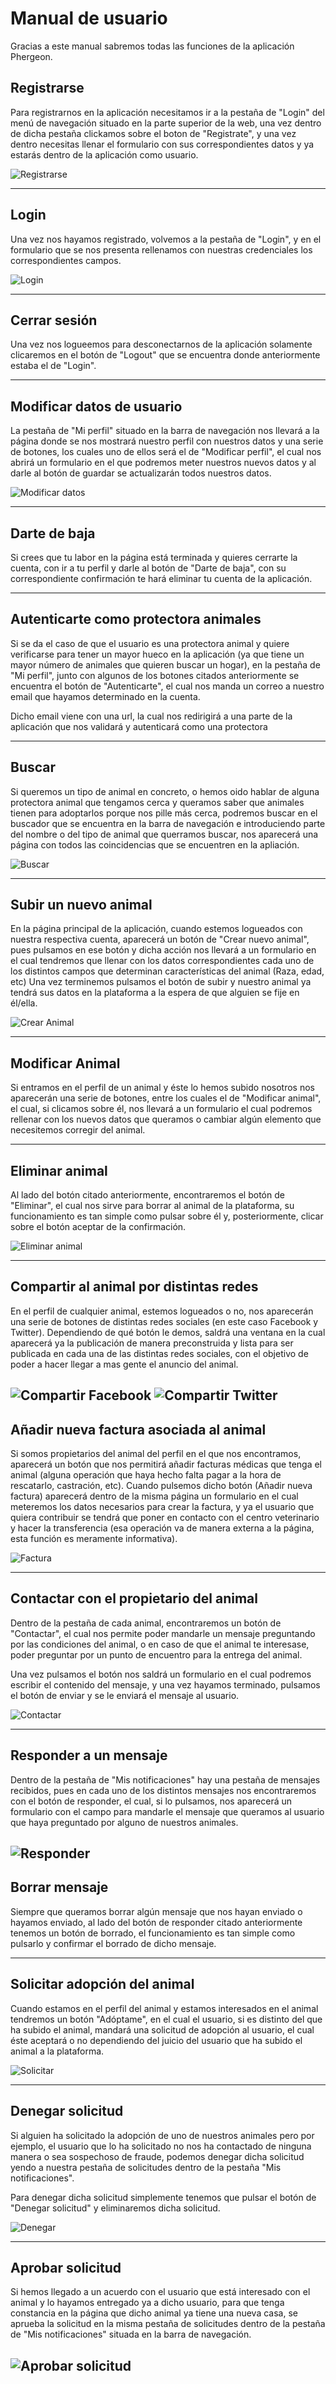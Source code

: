 # Manual de usuario

Gracias a este manual sabremos todas las funciones de la aplicación Phergeon.

Registrarse
------------------------
Para registrarnos en la aplicación necesitamos ir a la pestaña de "Login" del menú de navegación situado en la parte superior de la web, una vez dentro de dicha pestaña clickamos sobre el boton de "Registrate", y una vez dentro necesitas llenar el formulario con sus correspondientes datos y ya estarás dentro de la aplicación como usuario.

![Registrarse](images/Registrarse.png)

-----------------------------------------------
Login
------------------------

Una vez nos hayamos registrado, volvemos a la pestaña de "Login", y en el formulario que se nos presenta rellenamos con nuestras credenciales los correspondientes campos.

![Login](images/Login.png)

-----------------------------------------------

Cerrar sesión
------------------------
Una vez nos logueemos para desconectarnos de la aplicación solamente clicaremos en el botón de "Logout" que se encuentra donde anteriormente estaba el de "Login".

-----------------------------------------------

Modificar datos de usuario
------------------------
La pestaña de "Mi perfil" situado en la barra de navegación nos llevará a la página donde se nos mostrará nuestro perfil con nuestros datos y una serie de botones, los cuales uno de ellos será el de "Modificar perfil", el cual nos abrirá un formulario en el que podremos meter nuestros nuevos datos y al darle al botón de guardar se actualizarán todos nuestros datos.

![Modificar datos](images/Modificar.png)

-----------------------------------------------

Darte de baja
------------------------
Si crees que tu labor en la página está terminada y quieres cerrarte la cuenta, con ir a tu perfil y darle al botón de "Darte de baja", con su correspondiente confirmación te hará eliminar tu cuenta de la aplicación.

-----------------------------------------------

Autenticarte como protectora animales
------------------------
Si se da el caso de que el usuario es una protectora animal y quiere verificarse para tener un mayor hueco en la aplicación (ya que tiene un mayor número de animales que quieren buscar un hogar), en la pestaña de "Mi perfil", junto con algunos de los botones citados anteriormente se encuentra el botón de "Autenticarte", el cual nos manda un correo a nuestro email que hayamos determinado en la cuenta.

Dicho email viene con una url, la cual nos redirigirá a una parte de la aplicación que nos validará y autenticará como una protectora

-----------------------------------------------
Buscar
------------------------
Si queremos un tipo de animal en concreto, o hemos oido hablar de alguna protectora animal que tengamos cerca y queramos saber que animales tienen para adoptarlos porque nos pille más cerca, podremos buscar en el buscador que se encuentra en la barra de navegación e introduciendo parte del nombre o del tipo de animal que querramos buscar, nos aparecerá una página con todos las coincidencias que se encuentren en la apliación.

![Buscar](images/buscar.png)


-----------------------------------------------

Subir un nuevo animal
------------------------
En la página principal de la aplicación, cuando estemos logueados con nuestra respectiva cuenta, aparecerá un botón de "Crear nuevo animal", pues pulsamos en ese botón y dicha acción nos llevará a un formulario en el cual tendremos que llenar con los datos correspondientes cada uno de los distintos campos que determinan características del animal (Raza, edad, etc)
Una vez terminemos pulsamos el botón de subir y nuestro animal ya tendrá sus datos en la plataforma a la espera de que alguien se fije en él/ella.

![Crear Animal](images/Crearanimal.jpg)

-----------------------------------------------

Modificar Animal
------------------------
Si entramos en el perfil de un animal y éste lo hemos subido nosotros nos aparecerán una serie de botones, entre los cuales el de "Modificar animal", el cual, si clicamos sobre él, nos llevará a un formulario el cual podremos rellenar con los nuevos datos que queramos o cambiar algún elemento que necesitemos corregir del animal.

-----------------------------------------------

Eliminar animal
------------------------
Al lado del botón citado anteriormente, encontraremos el botón de "Eliminar", el cual nos sirve para borrar al animal de la plataforma, su funcionamiento es tan simple como pulsar sobre él y, posteriormente, clicar sobre el botón aceptar de la confirmación.

![Eliminar animal](images/Borraranimal.png)

-----------------------------------------------

Compartir al animal por distintas redes
------------------------

En el perfil de cualquier animal, estemos logueados o no, nos aparecerán una serie de botones de distintas redes sociales (en este caso Facebook y Twitter).
Dependiendo de qué botón le demos, saldrá una ventana en la cual aparecerá ya la publicación de manera preconstruida y lista para ser publicada en cada una de las distintas redes sociales, con el objetivo de poder a hacer llegar a mas gente el anuncio del animal.

![Compartir Facebook](images/Compartirface.png)
![Compartir Twitter](images/Compartirtwitter.png)
-----------------------------------------------

Añadir nueva factura asociada al animal
------------------------

Si somos propietarios del animal del perfil en el que nos encontramos, aparecerá un botón que nos permitirá añadir facturas médicas que tenga el animal (alguna operación que haya hecho falta pagar a la hora de rescatarlo, castración, etc).
Cuando pulsemos dicho botón (Añadir nueva factura) aparecerá dentro de la misma página un formulario en el cual meteremos los datos necesarios para crear la factura, y ya el usuario que quiera contribuir se tendrá que poner en contacto con el centro veterinario y hacer la transferencia (esa operación va de manera externa a la página, esta función es meramente informativa).

![Factura](images/factura.png)

-----------------------------------------------

Contactar con el propietario del animal
------------------------
Dentro de la pestaña de cada animal, encontraremos un botón de "Contactar", el cual nos permite poder mandarle un mensaje preguntando por las condiciones del animal, o en caso de que el animal te interesase, poder preguntar por un punto de encuentro para la entrega del animal.

Una vez pulsamos el botón nos saldrá un formulario en el cual podremos escribir el contenido del mensaje, y una vez hayamos terminado, pulsamos el botón de enviar y se le enviará el mensaje al usuario.

![Contactar](images/contactar.png)

-----------------------------------------------

Responder a un mensaje
------------------------
Dentro de la pestaña de "Mis notificaciones" hay una pestaña de mensajes recibidos, pues en cada uno de los distintos mensajes nos encontraremos con el botón de responder, el cual, si lo pulsamos, nos aparecerá un formulario con el campo para mandarle el mensaje que queramos al usuario que haya preguntado por alguno de nuestros animales.

![Responder](images/responder.png)
-----------------------------------------------


Borrar mensaje
------------------------
Siempre que queramos borrar algún mensaje que nos hayan enviado o hayamos enviado, al lado del botón de responder citado anteriormente tenemos un botón de borrado, el funcionamiento es tan simple como pulsarlo y confirmar el borrado de dicho mensaje.


-----------------------------------------------

Solicitar adopción del animal
------------------------
Cuando estamos en el perfil del animal y estamos interesados en el animal tendremos un botón "Adóptame", en el cual el usuario, si es distinto del que ha subido el animal, mandará una solicitud de adopción al usuario, el cual éste aceptará o no dependiendo del juicio del usuario que ha subido el animal a la plataforma.

![Solicitar](images/Solicitar.png)

-----------------------------------------------

Denegar solicitud
------------------------
Si alguien ha solicitado la adopción de uno de nuestros animales pero por ejemplo, el usuario que lo ha solicitado no nos ha contactado de ninguna manera o sea sospechoso de fraude, podemos denegar dicha solicitud yendo a nuestra pestaña de solicitudes dentro de la pestaña "Mis notificaciones".

Para denegar dicha solicitud simplemente tenemos que pulsar el botón de "Denegar solicitud" y eliminaremos dicha solicitud.

![Denegar](images/denegar.png)

-----------------------------------------------

Aprobar solicitud
------------------------
Si hemos llegado a un acuerdo con el usuario que está interesado con el animal y lo hayamos entregado ya a dicho usuario, para que tenga constancia en la página que dicho animal ya tiene una nueva casa, se aprueba la solicitud en la misma pestaña de solicitudes dentro de la pestaña de "Mis notificaciones" situada en la barra de navegación.

![Aprobar solicitud](images/aprobar.png)
-----------------------------------------------
